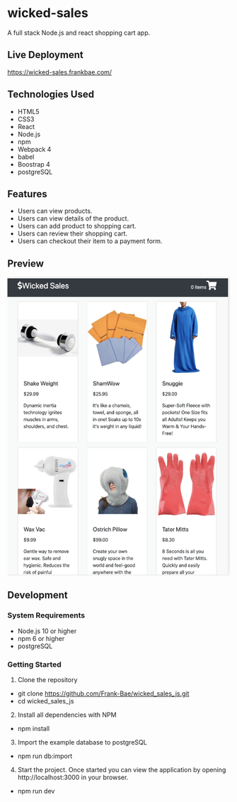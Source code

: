 # wicked-sales
A full stack Node.js and react shopping cart app.

## Live Deployment

https://wicked-sales.frankbae.com/

## Technologies Used
- HTML5
- CSS3
- React
- Node.js
- npm
- Webpack 4
- babel
- Boostrap 4
- postgreSQL

## Features
- Users can view products.
- Users can view details of the product.
- Users can add product to shopping cart.
- Users can review their shopping cart.
- Users can checkout their item to a payment form.

## Preview
![](./previews/ScreenShot.png)
## Development

### System Requirements
- Node.js 10 or higher
- npm 6 or higher
- postgreSQL

### Getting Started
1. Clone the repository
- git clone https://github.com/Frank-Bae/wicked_sales_js.git
- cd wicked_sales_js
2. Install all dependencies with NPM
- npm install
3. Import the example database to postgreSQL
- npm run db:import
4. Start the project. Once started you can view the application by opening http://localhost:3000 in your browser.
- npm run dev
